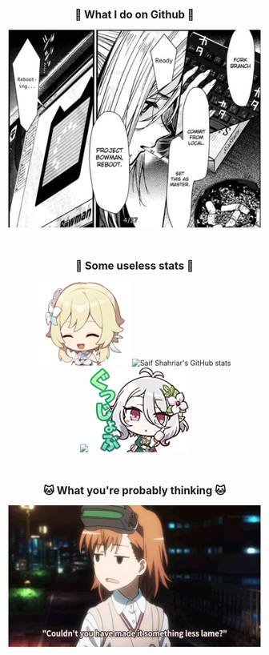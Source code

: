 <h2 align="center">🐋 What I do on Github 🐋</h2>

<p align="center">
  <img width="520" src="images/git_manga.png" alt="git in manga"/>
</p>
<br/>
<h2 align="center">🐬 Some useless stats 🐬</h2>

<p align="center">
  <img height="170" src="images/lumine.png" alt="lumine"/>
  <img src="https://github-readme-stats-saif-shahriars-projects.vercel.app/api/top-langs/?username=saifshahriar&langs_count=20&layout=compact&exclude_repo=saifshahriar.github.io&hide=javascript,css,makefile,roff,autohotkey&theme=tokyonight" alt="Saif Shahriar's GitHub stats"/>
  <br/>
  <img src="https://github-readme-stats-saif-shahriars-projects.vercel.app/api?username=saifshahriar&include_all_commits=true&show_icons=true&hide_rank=true&theme=tokyonight" />
  <img height="170" src="images/kokkoro_ok.png" alt="kokkoro_ok"/>
</p>
<br/>
<h2 align="center">🐱 What you're probably thinking 🐱</h2>

<p align="center">
  <img width="520" src="images/banner.gif" alt="sighs"/>
</p>

<!-- Ripped off from @folliehiyuki -->

